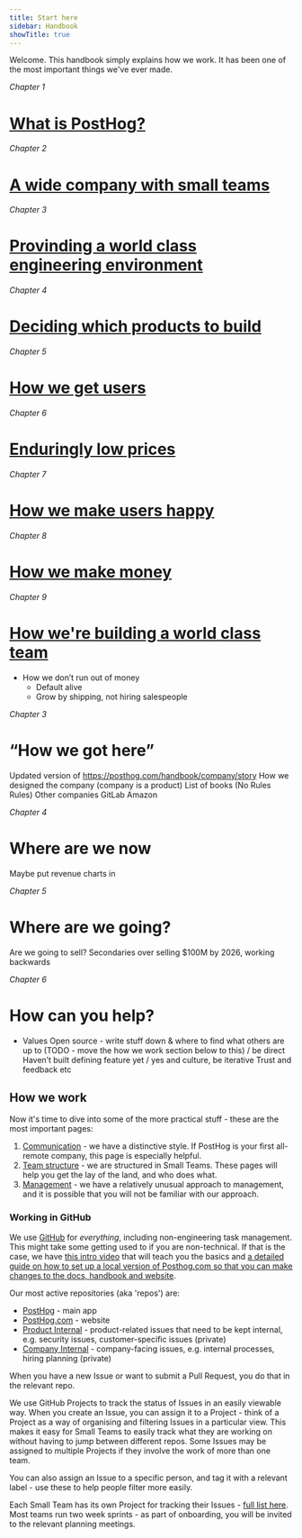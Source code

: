 ```yaml
---
title: Start here
sidebar: Handbook
showTitle: true
---
```


Welcome. This handbook simply explains how we work. It has been one of the most important things we've ever made.

_Chapter 1_
# [What is PostHog?](what-is-posthog)

_Chapter 2_
# [A wide company with small teams](wide-company)

_Chapter 3_
# [Provinding a world class engineering environment](world-class-engineering)

_Chapter 4_
# [Deciding which products to build](which-products)

_Chapter 5_
# [How we get users](how-we-get-users)

_Chapter 6_
# [Enduringly low prices](low-prices)

_Chapter 7_
# [How we make users happy](making-users-happy)

_Chapter 8_
# [How we make money](how-we-make-money)

_Chapter 9_
# [How we're building a world class team](strong-team)

- How we don’t run out of money
  - Default alive
  - Grow by shipping, not hiring salespeople

_Chapter 3_
# “How we got here”

Updated version of https://posthog.com/handbook/company/story
How we designed the company (company is a product)
List of books (No Rules Rules)
Other companies
GitLab
Amazon

_Chapter 4_
# Where are we now

Maybe put revenue charts in

_Chapter 5_
# Where are we going?
Are we going to sell?
Secondaries over selling
$100M by 2026, working backwards

_Chapter 6_
# How can you help?

- Values
Open source - write stuff down & where to find what others are up to (TODO  - move the how we work section below to this) / be direct
Haven’t built defining feature yet / yes and culture, be iterative
Trust and feedback
etc 










## How we work

Now it's time to dive into some of the more practical stuff - these are the most important pages:

1. [Communication](/handbook/company/communication) - we have a distinctive style. If PostHog is your first all-remote company, this page is especially helpful.
2. [Team structure](/handbook/small-teams/team-structure) - we are structured in Small Teams. These pages will help you get the lay of the land, and who does what. 
3. [Management](/handbook/company/management) - we have a relatively unusual approach to management, and it is possible that you will not be familiar with our approach. 

### Working in GitHub

We use [GitHub](https://github.com/PostHog) for _everything_, including non-engineering task management. This might take some getting used to if you are non-technical. If that is the case, we have [this intro video](https://www.youtube.com/watch?v=2BB4Nkc0uVM) that will teach you the basics and [a detailed guide on how to set up a local version of Posthog.com so that you can make changes to the docs, handbook and website](/handbook/engineering/posthog-com/developing-the-website). 

Our most active repositories (aka 'repos') are:

- [PostHog](https://github.com/PostHog/posthog) - main app
- [PostHog.com](https://github.com/PostHog/posthog.com) - website
- [Product Internal](https://github.com/PostHog/product-internal) - product-related issues that need to be kept internal, e.g. security issues, customer-specific issues (private)
- [Company Internal](https://github.com/PostHog/company-internal) - company-facing issues, e.g. internal processes, hiring planning (private)

When you have a new Issue or want to submit a Pull Request, you do that in the relevant repo. 

We use GitHub Projects to track the status of Issues in an easily viewable way. When you create an Issue, you can assign it to a Project - think of a Project as a way of organising and filtering Issues in a particular view. This makes it easy for Small Teams to easily track what they are working on without having to jump between different repos. Some Issues may be assigned to multiple Projects if they involve the work of more than one team.

You can also assign an Issue to a specific person, and tag it with a relevant label - use these to help people filter more easily.

Each Small Team has its own Project for tracking their Issues - [full list here](https://github.com/orgs/PostHog/projects). Most teams run two week sprints - as part of onboarding, you will be invited to the relevant planning meetings. 
